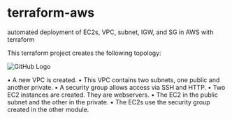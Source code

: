 # terraform-aws
automated deployment of EC2s, VPC, subnet, IGW, and SG in AWS with terraform

This terraform project creates the following topology:

![GitHub Logo](https://i.imgur.com/dq2PeHW.png)

•	A new VPC is created. 
•	This VPC contains two subnets, one public and another private. 
•	A security group allows access via SSH and HTTP.
•	Two EC2 instances are created. They are webservers.
•	The EC2 in the public subnet and the other in the private.
•	The EC2s use the security group created in the other module.

